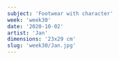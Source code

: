 ```yaml
---
subject: 'Footwear with character'
week: 'week30'
date: '2020-10-02'
artist: 'Jan'
dimensions: '23x29 cm'
slug: 'week30/Jan.jpg'
---
```

